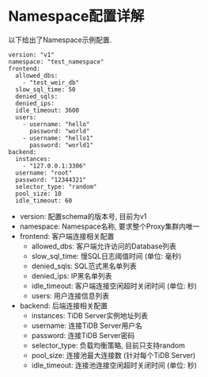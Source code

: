 # Namespace配置详解

以下给出了Namespace示例配置.

```
version: "v1"
namespace: "test_namespace"
frontend:
  allowed_dbs:
    - "test_weir_db"
  slow_sql_time: 50
  denied_sqls:
  denied_ips:
  idle_timeout: 3600
  users:
    - username: "hello"
      password: "world"
    - username: "hello1"
      password: "world1"
backend:
  instances:
    - "127.0.0.1:3306"
  username: "root"
  password: "12344321"
  selector_type: "random"
  pool_size: 10
  idle_timeout: 60
```

- version: 配置schema的版本号, 目前为v1
- namespace: Namespace名称, 要求整个Proxy集群内唯一
- frontend: 客户端连接相关配置
  - allowed_dbs: 客户端允许访问的Database列表
  - slow_sql_time: 慢SQL日志阈值时间 (单位: 毫秒)
  - denied_sqls: SQL范式黑名单列表
  - denied_ips: IP黑名单列表
  - idle_timeout: 客户端连接空闲超时关闭时间 (单位: 秒)
  - users: 用户连接信息列表
- backend: 后端连接相关配置
  - instances: TiDB Server实例地址列表
  - username: 连接TiDB Server用户名
  - password: 连接TiDB Server密码
  - selector_type: 负载均衡策略, 目前只支持random
  - pool_size: 连接池最大连接数 (针对每个TiDB Server)
  - idle_timeout: 连接池连接空闲超时关闭时间 (单位: 秒)
